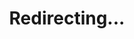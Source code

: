 ---
title: Redirecting...
layout: redirect
sitemap: false
permalink: /participants/Slovenia
redirect_to: /participants/SVN/
---